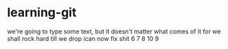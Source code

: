 # learning-git
we're going to type some text, but it doesn't matter what comes of it
for we shall rock hard
till we drop
ican now fix shit
6
7
8
10
9
